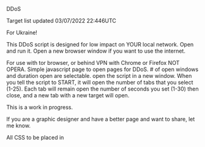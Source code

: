 DDoS

Target list updated 03/07/2022 22:446UTC

For Ukraine!

This DDoS script is designed for low impact on YOUR local network. Open and run it. Open a new browser window if you want to use the internet.

For use with tor browser, or behind VPN with Chrome or Firefox NOT OPERA.
Simple javascript page to open pages for DDoS. # of open windows and duration open are selectable.
open the script in a new window. When you tell the script to START, it will open the number of tabs that you select (1-25). Each tab will remain open the number of seconds you set (1-30) then close, and a new tab with a new target will open.

This is a work in progress.

If you are a graphic designer and have a better page and want to share, let me know.

All CSS to be placed in <style> tag. This is designed for ease of use for non technical folks who want to poke Putin in the eye.
